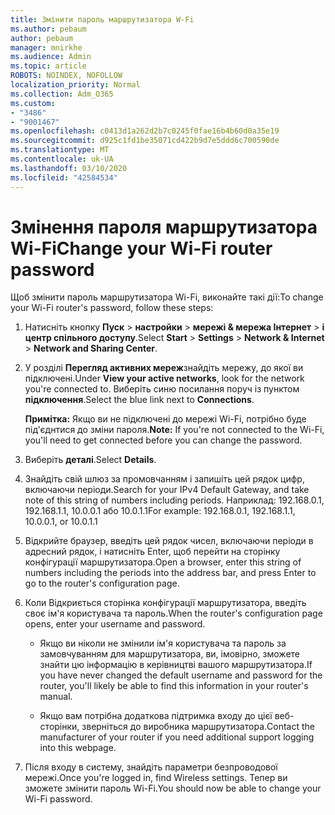 ```yaml
---
title: Змінити пароль маршрутизатора W-Fi
ms.author: pebaum
author: pebaum
manager: mnirkhe
ms.audience: Admin
ms.topic: article
ROBOTS: NOINDEX, NOFOLLOW
localization_priority: Normal
ms.collection: Adm_O365
ms.custom:
- "3486"
- "9001467"
ms.openlocfilehash: c0413d1a262d2b7c0245f0fae16b4b60d0a35e19
ms.sourcegitcommit: d925c1fd1be35071cd422b9d7e5ddd6c700590de
ms.translationtype: MT
ms.contentlocale: uk-UA
ms.lasthandoff: 03/10/2020
ms.locfileid: "42584534"
---
```

# <a name="change-your-wi-fi-router-password"></a><span data-ttu-id="e1073-102">Змінення пароля маршрутизатора Wi-Fi</span><span class="sxs-lookup"><span data-stu-id="e1073-102">Change your Wi-Fi router password</span></span>

<span data-ttu-id="e1073-103">Щоб змінити пароль маршрутизатора Wi-Fi, виконайте такі дії:</span><span class="sxs-lookup"><span data-stu-id="e1073-103">To change your Wi-Fi router's password, follow these steps:</span></span>

1. <span data-ttu-id="e1073-104">Натисніть кнопку **Пуск** > **настройки** > **мережі & мережа Інтернет** > **і центр спільного доступу**.</span><span class="sxs-lookup"><span data-stu-id="e1073-104">Select **Start** > **Settings** > **Network & Internet** > **Network and Sharing Center**.</span></span>

2. <span data-ttu-id="e1073-105">У розділі **Перегляд активних мереж**знайдіть мережу, до якої ви підключені.</span><span class="sxs-lookup"><span data-stu-id="e1073-105">Under **View your active networks**, look for the network you're connected to.</span></span> <span data-ttu-id="e1073-106">Виберіть синю посилання поруч із пунктом **підключення**.</span><span class="sxs-lookup"><span data-stu-id="e1073-106">Select the blue link next to **Connections**.</span></span><br>

   <span data-ttu-id="e1073-107">**Примітка:** Якщо ви не підключені до мережі Wi-Fi, потрібно буде під'єднтися до зміни пароля.</span><span class="sxs-lookup"><span data-stu-id="e1073-107">**Note:** If you're not connected to the Wi-Fi, you'll need to get connected before you can change the password.</span></span>

3. <span data-ttu-id="e1073-108">Виберіть **деталі**.</span><span class="sxs-lookup"><span data-stu-id="e1073-108">Select **Details**.</span></span>

4. <span data-ttu-id="e1073-109">Знайдіть свій шлюз за промовчанням і запишіть цей рядок цифр, включаючи періоди.</span><span class="sxs-lookup"><span data-stu-id="e1073-109">Search for your IPv4 Default Gateway, and take note of this string of numbers including periods.</span></span> <span data-ttu-id="e1073-110">Наприклад: 192.168.0.1, 192.168.1.1, 10.0.0.1 або 10.0.1.1</span><span class="sxs-lookup"><span data-stu-id="e1073-110">For example: 192.168.0.1, 192.168.1.1, 10.0.0.1, or 10.0.1.1</span></span>

5. <span data-ttu-id="e1073-111">Відкрийте браузер, введіть цей рядок чисел, включаючи періоди в адресний рядок, і натисніть Enter, щоб перейти на сторінку конфігурації маршрутизатора.</span><span class="sxs-lookup"><span data-stu-id="e1073-111">Open a browser, enter this string of numbers including the periods into the address bar, and press Enter to go to the router's configuration page.</span></span>

6. <span data-ttu-id="e1073-112">Коли Відкриється сторінка конфігурації маршрутизатора, введіть своє ім'я користувача та пароль.</span><span class="sxs-lookup"><span data-stu-id="e1073-112">When the router's configuration page opens, enter your username and password.</span></span><br>
   - <span data-ttu-id="e1073-113">Якщо ви ніколи не змінили ім'я користувача та пароль за замовчуванням для маршрутизатора, ви, імовірно, зможете знайти цю інформацію в керівництві вашого маршрутизатора.</span><span class="sxs-lookup"><span data-stu-id="e1073-113">If you have never changed the default username and password for the router, you'll likely be able to find this information in your router's manual.</span></span>

   - <span data-ttu-id="e1073-114">Якщо вам потрібна додаткова підтримка входу до цієї веб-сторінки, зверніться до виробника маршрутизатора.</span><span class="sxs-lookup"><span data-stu-id="e1073-114">Contact the manufacturer of your router if you need additional support logging into this webpage.</span></span>

7. <span data-ttu-id="e1073-115">Після входу в систему, знайдіть параметри безпроводової мережі.</span><span class="sxs-lookup"><span data-stu-id="e1073-115">Once you're logged in, find Wireless settings.</span></span> <span data-ttu-id="e1073-116">Тепер ви зможете змінити пароль Wi-Fi.</span><span class="sxs-lookup"><span data-stu-id="e1073-116">You should now be able to change your Wi-Fi password.</span></span>
